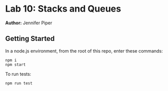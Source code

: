 Lab 10: Stacks and Queues
======

**Author:** Jennifer Piper



## Getting Started
In a node.js environment, from the root of this repo, enter these commands:

```
npm i
npm start
```

To run tests:
```
npm run test
```